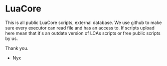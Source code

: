 # LuaCore
This is all public LuaCore scripts, external database. We use github to make sure every executor can read file and has an access to.
If scripts upload here mean that it's an outdate version of LCAs scripts or free public scripts by us.

Thank you.
- Nyx
